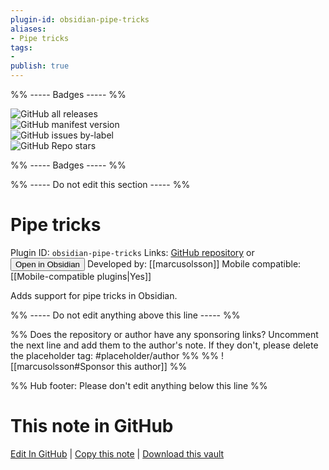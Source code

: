 ```yaml
---
plugin-id: obsidian-pipe-tricks
aliases:
- Pipe tricks
tags: 
- 
publish: true
---
```


%% ----- Badges ----- %%

![GitHub all releases](https://img.shields.io/github/downloads/marcusolsson/obsidian-pipe-tricks/total?color=573E7A&logo=github&style=for-the-badge)   
![GitHub manifest version](https://img.shields.io/github/manifest-json/v/marcusolsson/obsidian-pipe-tricks?color=573E7A&logo=github&style=for-the-badge)   
![GitHub issues by-label](https://img.shields.io/github/issues/marcusolsson/obsidian-pipe-tricks/help%20wanted?color=573E7A&logo=github&style=for-the-badge)   
![GitHub Repo stars](https://img.shields.io/github/stars/marcusolsson/obsidian-pipe-tricks?color=573E7A&logo=github&style=for-the-badge)

%% ----- Badges ----- %%

%% ----- Do not edit this section ----- %%

# Pipe tricks

Plugin ID: `obsidian-pipe-tricks`
Links: [GitHub repository](https://github.com/marcusolsson/obsidian-pipe-tricks) or [<button id=HH>Open in Obsidian</button>](obsidian://goto-plugin?id=obsidian-pipe-tricks)
Developed by: [[marcusolsson]]
Mobile compatible: [[Mobile-compatible plugins|Yes]]

Adds support for pipe tricks in Obsidian.

%% ----- Do not edit anything above this line ----- %% 

%% Does the repository or author have any sponsoring links? Uncomment the next line and add them to the author's note. If they don't, please delete the placeholder tag: #placeholder/author %%
%% ![[marcusolsson#Sponsor this author]] %%

%% Hub footer: Please don't edit anything below this line %%

# This note in GitHub

<span class="git-footer">[Edit In GitHub](https://github.dev/obsidian-community/obsidian-hub/blob/main/02%20-%20Community%20Expansions/02.05%20All%20Community%20Expansions/Plugins/obsidian-pipe-tricks.md "git-hub-edit-note") | [Copy this note](https://raw.githubusercontent.com/obsidian-community/obsidian-hub/main/02%20-%20Community%20Expansions/02.05%20All%20Community%20Expansions/Plugins/obsidian-pipe-tricks.md "git-hub-copy-note") | [Download this vault](https://github.com/obsidian-community/obsidian-hub/archive/refs/heads/main.zip "git-hub-download-vault") </span>